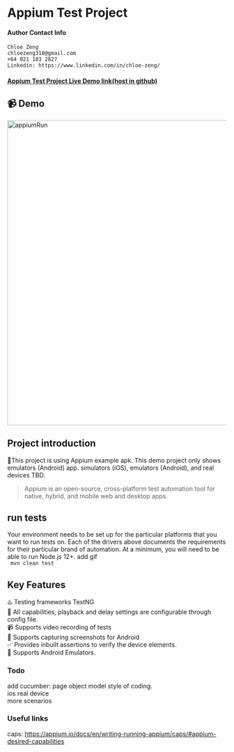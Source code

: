 # Appium Test Project

#### Author Contact Info
```
Chloe Zeng
chloezeng310@gmail.com
+64 021 183 2827
Linkedin: https://www.linkedin.com/in/chloe-zeng/
```

#### [Appium Test Project Live Demo link(host in github)](https://github.com/chloeboss/appiumTests/tree/develop)

## 📹 Demo
<img src="images/appiumRun.gif" alt="appiumRun" width="700"/>

## Project introduction
📱This project is using Appium example apk. This demo project only shows emulators (Android) app. simulators (iOS), emulators (Android), and real devices TBD.

> Appium is an open-source, cross-platform test automation tool for native, hybrid, and mobile web and desktop apps.

## run tests
Your environment needs to be set up for the particular platforms that you want to run tests on. Each of the drivers above documents the requirements for their particular brand of automation. At a minimum, you will need to be able to run Node.js 12+.
add gif\
``` mvn clean test```


## Key Features
♨️ Testing frameworks TestNG\
🔨 All capabilities, playback and delay settings are configurable through config file.\
📹 Supports video recording of tests\
🗾 Supports capturing screenshots for Android\
✅ Provides inbuilt assertions to verify the device elements.\
📱 Supports Android Emulators.

### Todo
add cucumber: page object model style of coding.\
ios real device\
more scenarios

### Useful links
caps: https://appium.io/docs/en/writing-running-appium/caps/#appium-desired-capabilities
